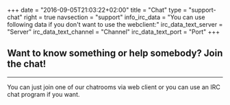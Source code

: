 +++
date = "2016-09-05T21:03:22+02:00"
title = "Chat"
type = "support-chat"
right = true
navsection = "support"
info_irc_data = "You can use following data if you don't want to use the webclient:"
irc_data_text_server = "Server"
irc_data_text_channel = "Channel"
irc_data_text_port = "Port"
+++

## Want to know something or help somebody? Join the chat!
---

You can just join one of our chatrooms via web client or you can use an IRC chat program if you want.
